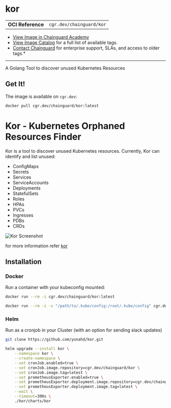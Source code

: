 <!--monopod:start-->
# kor
| | |
| - | - |
| **OCI Reference** | `cgr.dev/chainguard/kor` |


* [View Image in Chainguard Academy](https://edu.chainguard.dev/chainguard/chainguard-images/reference/kor/overview/)
* [View Image Catalog](https://console.enforce.dev/images/catalog) for a full list of available tags.
* [Contact Chainguard](https://www.chainguard.dev/chainguard-images) for enterprise support, SLAs, and access to older tags.*

---
<!--monopod:end-->

<!--overview:start-->
A Golang Tool to discover unused Kubernetes Resources
<!--overview:end-->

<!--getting:start-->
## Get It!
The image is available on `cgr.dev`:

```
docker pull cgr.dev/chainguard/kor:latest
```
<!--getting:end-->

<!--body:start-->
# Kor - Kubernetes Orphaned Resources Finder

Kor is a tool to discover unused Kubernetes resources. Currently, Kor can identify and list unused:
- ConfigMaps  
- Secrets
- Services
- ServiceAccounts
- Deployments
- StatefulSets
- Roles
- HPAs
- PVCs
- Ingresses
- PDBs
- CRDs

![Kor Screenshot](/images/screenshot.png)

for more information refer [kor](https://github.com/yonahd/kor)

## Installation

### Docker
Run a container with your kubeconfig mounted:
```sh
docker run --rm -i cgr.dev/chainguard/kor:latest

docker run --rm -i -v "/path/to/.kube/config:/root/.kube/config" cgr.dev/chainguard/kor:latest all
```

### Helm
Run as a cronjob in your Cluster (with an option for sending slack updates)

```sh
git clone https://github.com/yonahd/kor.git
```

```sh
helm upgrade --install kor \
    --namespace kor \
    --create-namespace \
    --set cronJob.enabled=true \
    --set cronJob.image.repository=cgr.dev/chainguard/kor \
    --set cronJob.image.tag=latest \
    --set prometheusExporter.enabled=true \
    --set prometheusExporter.deployment.image.repository=cgr.dev/chainguard/kor \
    --set prometheusExporter.deployment.image.tag=latest \
    --wait \
    --timeout=300s \
    ./kor/charts/kor
```
<!--body:end-->

